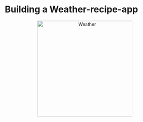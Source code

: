 # Building a Weather-recipe-app

<p align="center">
  <img src="img/weather.png"
        alt="Weather" alt="Edit Building Page (screenshot)" height="300"
</p>
